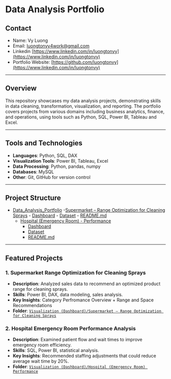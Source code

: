 # Data Analysis Portfolio

## Contact
- Name: Vy Luong
- Email: [luongtonvy4work@gmail.com](mailto:luongtonvy4work@gmail.com)
- Linkedin [https://www.linkedin.com/in/luongtonvy](https://www.linkedin.com/in/luongtonvy)
- Portfolio Website: [https://github.com/luongtonvy](https://www.linkedin.com/in/luongtonvy)

---

## Overview
This repository showcases my data analysis projects, demonstrating skills in data cleaning, transformation, visualization, and reporting. The portfolio covers projects from various domains including business analytics, finance, and operations, using tools such as Python, SQL, Power BI, Tableau and Excel.

---

## Tools and Technologies
- **Languages**: Python, SQL, DAX
- **Visualization Tools**: Power BI, Tableau, Excel
- **Data Processing**: Python, pandas, numpy
- **Databases**: MySQL
- **Other**: Git, GitHub for version control

---

## Project Structure
 - [Data_Analysis_Portfolio](https://github.com/luongtonvy/Data_Analysis_Portfolio)
    -[Supermarket – Range Optimization for Cleaning Sprays](https://github.com/luongtonvy/Data_Analysis_Portfolio/tree/main/Supermarket%20–%20Range%20Optimization%20for%20Cleaning%20Sprays)
       - [Dashboard](https://github.com/luongtonvy/Data_Analysis_Portfolio/blob/main/Supermarket%20–%20Range%20Optimization%20for%20Cleaning%20Sprays/Dashboard%20-%20Supermarket.pbix)
       - [Dataset](https://github.com/luongtonvy/Data_Analysis_Portfolio/blob/main/Supermarket%20–%20Range%20Optimization%20for%20Cleaning%20Sprays/Dataset%20-%20Supermarket.xlsx)
       - [README.md](https://github.com/luongtonvy/Data_Analysis_Portfolio/blob/main/Supermarket%20–%20Range%20Optimization%20for%20Cleaning%20Sprays/Readme.md)
    - [Hospital (Emergency Room) - Performance](https://github.com/luongtonvy/Data_Analysis_Portfolio/tree/main/Hospital%20(Emergency%20Room)%20Performance)
       - [Dashboard](https://github.com/luongtonvy/Data_Analysis_Portfolio/blob/main/Hospital%20(Emergency%20Room)%20Performance/Dashboard%20-%20Hospital.pbix)
       - [Dataset](https://github.com/luongtonvy/Data_Analysis_Portfolio/blob/main/Hospital%20(Emergency%20Room)%20Performance/Dataset%20-%20Hospital.csv)
       - [README.md](https://github.com/luongtonvy/Data_Analysis_Portfolio/blob/main/Hospital%20(Emergency%20Room)%20Performance/README.md)

---

## Featured Projects

### 1. Supermarket Range Optimization for Cleaning Sprays
- **Description**: Analyzed sales data to recommend an optimized product range for cleaning sprays.
- **Skills**: Power BI, DAX, data modeling, sales analysis.
- **Key Insights**: Category Perfromance Overview + Range and Space Recommendations
- **Folder**: [`Visualization (Dashboard)/Supermarket – Range Optimization for Cleaning Sprays`](https://github.com/luongtonvy/Data_Analysis_Portfolio/tree/main/Supermarket%20–%20Range%20Optimization%20for%20Cleaning%20Sprays)

### 2. Hospital Emergency Room Performance Analysis
- **Description**: Examined patient flow and wait times to improve emergency room efficiency.
- **Skills**: SQL, Power BI, statistical analysis.
- **Key Insights**: Recommended staffing adjustments that could reduce average wait time by 20%.
- **Folder**: [`Visualization (Dashboard)/Hospital (Emergency Room) Performance`](https://github.com/luongtonvy/Data_Analysis_Portfolio/tree/main/Hospital%20(Emergency%20Room)%20Performance)
